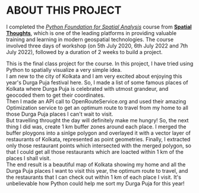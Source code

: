 # ABOUT THIS PROJECT

I completed the [_Python Foundation for Spatial Analysis_](https://spatialthoughts.com/courses/python-foundation-for-spatial-analysis/) course from [__Spatial Thoughts__](https://spatialthoughts.com/), which is one of the leading platforms in providing valuable training and learning in modern geospatial technologies. The course involved three days of workshop (on 5th July 2020, 6th July 2022 and 7th July 2022), followed by a duration of 2 weeks to build a project.

This is the final class project for the course. In this project, I have tried using Python to spatially visualize a very simple idea.  
I am new to the city of Kolkata and I am very excited about enjoying this year's Durga Puja festival here. So, I made a list of some famous places of Kolkata where Durga Puja is celebrated with utmost grandeur, and geocoded them to get their coordinates.  
Then I made an API call to OpenRouteService.org and used their amazing Optimization service to get an optimum route to travel from my home to all those Durga Puja places I can't wait to visit.  
But travelling throught the day will definitely make me hungry! So, the next thing I did was, create 1 km buffer zones around each place. I merged the buffer ploygons into a sinlge polygon and overlayed it with a vector layer of restaurants of Kolkata, represented as point geometries. Finally, I extracted only those restaurant points which intersected with the merged polygon, so that I could get all those restaurants which are loacted within 1 km of the places I shall visit.  
The end result is a beautiful map of Kolkata showing my home and all the Durga Puja places I want to visit this year, the optimum route to travel, and the restaurants that I can check out within 1 km of each place I visit. It's unbelievable how Python could help me sort my Durga Puja for this year!
